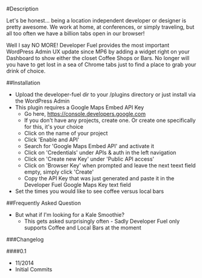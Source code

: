 


#Description

Let's be honest... being a location independent developer or designer is pretty awesome.  We work at home, at conferences, or simply traveling, but all too often we have a billion tabs open in our browser!

Well I say NO MORE!  Developer Fuel provides the most important WordPress Admin UX update since MP6 by adding a widget right on your Dashboard to show either the closet Coffee Shops or Bars.  No longer will you have to get lost in a sea of Chrome tabs just to find a place to grab your drink of choice.

##Installation

- Upload the developer-fuel dir to your /plugins directory or just install via the WordPress Admin
- This plugin requires a Google Maps Embed API Key
	- Go here, https://console.developers.google.com
	- If you don't have any projects, create one. Or create one specifically for this, it's your choice
	- Click on the name of your project
	- Click 'Enable and API'
	- Search for 'Google Maps Embed API' and activate it
	- Click on 'Credentials' under APIs & auth in the left navigation
	- Click on 'Create new Key' under 'Public API access'
	- Click on 'Browser Key' when prompted and leave the next teext field empty, simply click 'Create'
	- Copy the API Key that was just generated and paste it in the Developer Fuel Google Maps Key text field
- Set the times you would like to see coffee versus local bars

##Frequently Asked Question

- But what if I'm looking for a Kale Smoothie?
	- This gets asked surprisingly often - Sadly Developer Fuel only supports Coffee and Local Bars at the moment

###Changelog

####0.1
* 11/2014
* Initial Commits
